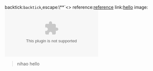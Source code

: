 backtick:`backtick`,escape:\\\*\*\`\<\>
reference:[reference][id]
link:[hello](www.google.com)
image:![image](www.google.com)
> nihao
> hello

[id]: www.google.com "test"
